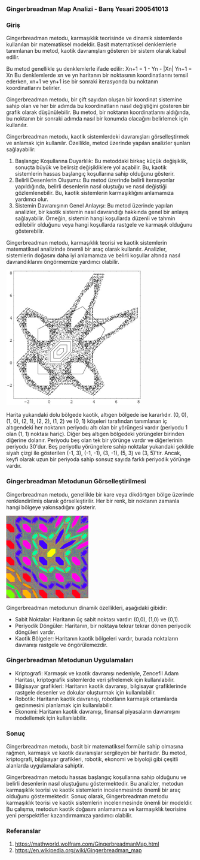 ### Gingerbreadman Map Analizi - Barış Yesari 200541013


### Giriş
Gingerbreadman metodu, karmaşıklık teorisinde ve dinamik sistemlerde kullanılan bir matematiksel modeldir. Basit matematiksel denklemlerle tanımlanan bu metod, kaotik davranışları gösteren bir sistem olarak kabul edilir.

Bu metod genellikle şu denklemlerle ifade edilir:
  Xn+1 = 1 - Yn - |Xn|
  Yn+1 = Xn
Bu denklemlerde xn ve yn haritanın bir noktasının koordinatlarını temsil ederken, xn+1 ve yn+1 ise bir sonraki iterasyonda bu noktanın koordinatlarını belirler.

Gingerbreadman metodu, bir çift sayıdan oluşan bir koordinat sistemine sahip olan ve her bir adımda bu koordinatların nasıl değiştiğini gösteren bir grafik olarak düşünülebilir. Bu metod, bir noktanın koordinatlarını aldığında, bu noktanın bir sonraki adımda nasıl bir konumda olacağını belirlemek için kullanılır.

Gingerbreadman metodu, kaotik sistemlerdeki davranışları görselleştirmek ve anlamak için kullanılır. Özellikle, metod üzerinde yapılan analizler şunları sağlayabilir:
1.	Başlangıç Koşullarına Duyarlılık: Bu metoddaki birkaç küçük değişiklik, sonuçta büyük ve belirsiz değişikliklere yol açabilir. Bu, kaotik sistemlerin hassas başlangıç koşullarına sahip olduğunu gösterir.
2.	Belirli Desenlerin Oluşumu: Bu metod üzerinde belirli iterasyonlar yapıldığında, belirli desenlerin nasıl oluştuğu ve nasıl değiştiği gözlemlenebilir. Bu, kaotik sistemlerin karmaşıklığını anlamamıza yardımcı olur.
3.	Sistemin Davranışının Genel Anlayışı: Bu metod üzerinde yapılan analizler, bir kaotik sistemin nasıl davrandığı hakkında genel bir anlayış sağlayabilir. Örneğin, sistemin hangi koşullarda düzenli ve tahmin edilebilir olduğunu veya hangi koşullarda rastgele ve karmaşık olduğunu gösterebilir.


Gingerbreadman metodu, karmaşıklık teorisi ve kaotik sistemlerin matematiksel analizinde önemli bir araç olarak kullanılır. Analizler, sistemlerin doğasını daha iyi anlamamıza ve belirli koşullar altında nasıl davrandıklarını öngörmemize yardımcı olabilir.

  
![alt text](./GingerbreadmanMap_1000.jpg)

Harita yukarıdaki dolu bölgede kaotik, altıgen bölgede ise kararlıdır. (0, 0), (1, 0), (2, 1), (2, 2), (1, 2) ve (0, 1) köşeleri tarafından tanımlanan iç altıgendeki her noktanın periyodu altı olan bir yörüngesi vardır (periyodu 1 olan (1, 1) noktası hariç). Diğer beş altıgen bölgedeki yörüngeler birinden diğerine dolanır. Periyodu beş olan tek bir yörünge vardır ve diğerlerinin periyodu 30'dur. Beş periyotlu yörüngelere sahip noktalar yukarıdaki şekilde siyah çizgi ile gösterilen (-1, 3), (-1, -1), (3, -1), (5, 3) ve (3, 5)'tir. Ancak, keyfi olarak uzun bir periyoda sahip sonsuz sayıda farklı periyodik yörünge vardır.


### Gingerbreadman Metodunun Görselleştirilmesi

Gingerbreadman metodu, genellikle bir kare veya dikdörtgen bölge üzerinde renklendirilmiş olarak görselleştirilir. Her bir renk, bir noktanın zamanla hangi bölgeye yakınsadığını gösterir.

![alt text](./gb1.png)   


Gingerbreadman metodunun dinamik özellikleri, aşağıdaki gibidir:  
-	Sabit Noktalar: Haritanın üç sabit noktası vardır: (0,0), (1,0) ve (0,1).
-	Periyodik Döngüler: Haritanın, bir noktaya tekrar tekrar dönen periyodik döngüleri vardır.
-	Kaotik Bölgeler: Haritanın kaotik bölgeleri vardır, burada noktaların davranışı rastgele ve öngörülemezdir.


### Gingerbreadman Metodunun Uygulamaları
-	Kriptografi: Karmaşık ve kaotik davranışı nedeniyle, Zencefil Adam Haritası, kriptografik sistemlerde veri şifrelemek için kullanılabilir.
-	Bilgisayar grafikleri: Haritanın kaotik davranışı, bilgisayar grafiklerinde rastgele desenler ve dokular oluşturmak için kullanılabilir.
-	Robotik: Haritanın kaotik davranışı, robotların karmaşık ortamlarda gezinmesini planlamak için kullanılabilir.
-	Ekonomi: Haritanın kaotik davranışı, finansal piyasaların davranışını modellemek için kullanılabilir.


### Sonuç
Gingerbreadman metodu, basit bir matematiksel formüle sahip olmasına rağmen, karmaşık ve kaotik davranışlar sergileyen bir haritadır. Bu metod, kriptografi, bilgisayar grafikleri, robotik, ekonomi ve biyoloji gibi çeşitli alanlarda uygulamalara sahiptir.

Gingerbreadman metodu hassas başlangıç koşullarına sahip olduğunu ve belirli desenlerin nasıl oluştuğunu göstermektedir. Bu analizler, metodun karmaşıklık teorisi ve kaotik sistemlerin incelenmesinde önemli bir araç olduğunu göstermektedir. Sonuç olarak, Gingerbreadman metodu karmaşıklık teorisi ve kaotik sistemlerin incelenmesinde önemli bir modeldir. Bu çalışma, metodun kaotik doğasını anlamamıza ve karmaşıklık teorisine yeni perspektifler kazandırmamıza yardımcı olabilir.


### Referanslar
1. https://mathworld.wolfram.com/GingerbreadmanMap.html
2. https://en.wikipedia.org/wiki/Gingerbreadman_map
